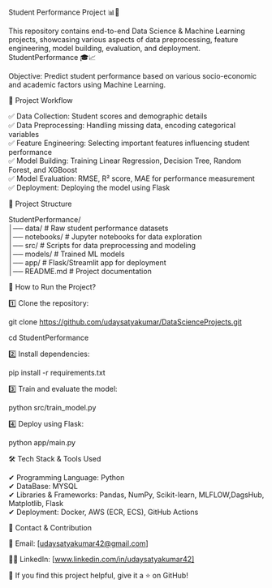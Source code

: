 Student Performance Project 📊🚀

This repository contains end-to-end Data Science & Machine Learning projects, showcasing various aspects of data preprocessing, feature engineering, model building, evaluation, and deployment.
 StudentPerformance 🎓📈
 
Objective: Predict student performance based on various socio-economic and academic factors using Machine Learning.

🔹 Project Workflow

✅ Data Collection: Student scores and demographic details  
✅ Data Preprocessing: Handling missing data, encoding categorical variables   
✅ Feature Engineering: Selecting important features influencing student performance   
✅ Model Building: Training Linear Regression, Decision Tree, Random Forest, and XGBoost   
✅ Model Evaluation: RMSE, R² score, MAE for performance measurement   
✅ Deployment: Deploying the model using Flask   

📂 Project Structure

StudentPerformance/  
│── data/        # Raw student performance datasets    
│── notebooks/   # Jupyter notebooks for data exploration     
│── src/         # Scripts for data preprocessing and modeling    
│── models/      # Trained ML models    
│── app/         # Flask/Streamlit app for deployment      
│── README.md    # Project documentation    

🚀 How to Run the Project?

1️⃣ Clone the repository:

git clone https://github.com/udaysatyakumar/DataScienceProjects.git

cd StudentPerformance

2️⃣ Install dependencies:

pip install -r requirements.txt

3️⃣ Train and evaluate the model:

python src/train_model.py

4️⃣ Deploy using Flask:

python app/main.py

🛠 Tech Stack & Tools Used

✔ Programming Language: Python   
✔ DataBase: MYSQL   
✔ Libraries & Frameworks: Pandas, NumPy, Scikit-learn, MLFLOW,DagsHub, Matplotlib, Flask   
✔ Deployment: Docker, AWS (ECR, ECS), GitHub Actions   

📢 Contact & Contribution

📧 Email: [udaysatyakumar42@gmail.com]

👨‍💻 LinkedIn: [www.linkedin.com/in/udaysatyakumar42]

🌟 If you find this project helpful, give it a ⭐ on GitHub!
